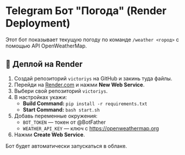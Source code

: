 # Telegram Бот "Погода" (Render Deployment)

Этот бот показывает текущую погоду по команде `/weather <город>` с помощью API OpenWeatherMap.

## 🚀 Деплой на Render

1. Создай репозиторий `victoriys` на GitHub и закинь туда файлы.
2. Перейди на [Render.com](https://render.com) и нажми **New Web Service**.
3. Выбери свой репозиторий `victoriys`.
4. В настройках укажи:
   - **Build Command:** `pip install -r requirements.txt`
   - **Start Command:** `bash start.sh`
5. Добавь переменные окружения:
   - `BOT_TOKEN` — токен от @BotFather
   - `WEATHER_API_KEY` — ключ с https://openweathermap.org
6. Нажми **Create Web Service**.

Бот будет автоматически запускаться в облаке.
